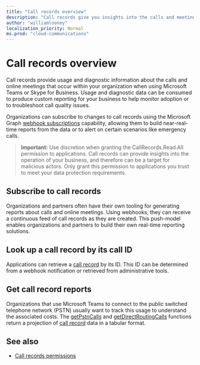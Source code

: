 ```yaml
---
title: "Call records overview"
description: "Call records give you insights into the calls and meetings that occur within your organization."
author: "williamlooney"
localization_priority: Normal
ms.prod: "cloud-communications"
---
```


# Call records overview

Call records provide usage and diagnostic information about the calls and online meetings that occur within your organization when using Microsoft Teams or Skype for Business. Usage and diagnostic data can be consumed to produce custom reporting for your business to help monitor adoption or to troubleshoot call quality issues.

Organizations can subscribe to changes to call records using the Microsoft Graph [webhook subscriptions](/graph/api/resources/webhooks?view=graph-rest-1.0) capability, allowing them to build near-real-time reports from the data or to alert on certain scenarios like emergency calls.

> **Important:** Use discretion when granting the CallRecords.Read.All permission to applications. Call records can provide insights into the operation of your business, and therefore can be a target for malicious actors. Only grant this permission to applications you trust to meet your data protection requirements.

## Subscribe to call records

Organizations and partners often have their own tooling for generating reports about calls and online meetings. Using webhooks, they can receive a continuous feed of call records as they are created. This push-model enables organizations and partners to build their own real-time reporting solutions.

## Look up a call record by its call ID

Applications can retrieve a [call record](/graph/api/resources/callrecords-callrecord?view=graph-rest-1.0) by its ID. This ID can be determined from a webhook notification or retrieved from administrative tools.

## Get call record reports

Organizations that use Microsoft Teams to connect to the public switched telephone network (PSTN) usually want to track this usage to understand the associated costs. The [getPstnCalls](/graph/api/callrecords-callrecord-getpstncalls?view=graph-rest-beta) and [getDirectRoutingCalls](/graph/api/callrecords-callrecord-getdirectroutingcalls?view=graph-rest-beta) functions return a projection of [call record](/graph/api/resources/callrecords-callrecord?view=graph-rest-beta) data in a tabular format.

## See also

- [Call records permissions](./permissions-reference.md#call-records-permissions)